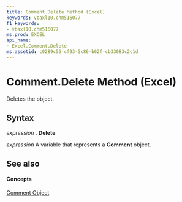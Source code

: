 ```yaml
---
title: Comment.Delete Method (Excel)
keywords: vbaxl10.chm516077
f1_keywords:
- vbaxl10.chm516077
ms.prod: EXCEL
api_name:
- Excel.Comment.Delete
ms.assetid: c0289c56-cf93-5c86-b62f-cb33083c2c1d
---
```



# Comment.Delete Method (Excel)

Deletes the object.


## Syntax

 _expression_ . **Delete**

 _expression_ A variable that represents a **Comment** object.


## See also


#### Concepts


[Comment Object](comment-object-excel.md)

